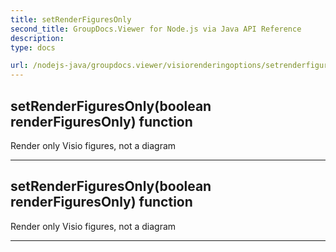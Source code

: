 ```yaml
---
title: setRenderFiguresOnly
second_title: GroupDocs.Viewer for Node.js via Java API Reference
description: 
type: docs

url: /nodejs-java/groupdocs.viewer/visiorenderingoptions/setrenderfiguresonly/
---
```


## setRenderFiguresOnly(boolean renderFiguresOnly)  function
Render only Visio figures, not a diagram


---


## setRenderFiguresOnly(boolean renderFiguresOnly)  function
Render only Visio figures, not a diagram


---


